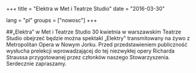 +++
title = "Elektra w Met i Teatrze Studio" 
date = "2016-03-30"

lang = "pl"
groups = ["nowosc"]
+++

##„Elektra” w Met i Teatrze Studio
30 kwietnia w warszawskim Teatrze Studio obejrzeć będzie można spektakl „Elektry” transmitowany na żywo z Metropolitan Opera w Nowym Jorku. 
Przed przedstawieniem publiczność wysłucha prelekcji wprowadzającej do tej niezwykłej opery Richarda Straussa przygotowanej przez członków naszego Stowarzyszenia. 
Serdecznie zapraszamy.
